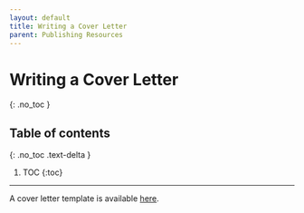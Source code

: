```yaml
---
layout: default
title: Writing a Cover Letter
parent: Publishing Resources
---
```


# Writing a Cover Letter
{: .no_toc }

## Table of contents
{: .no_toc .text-delta }

1. TOC
{:toc}

---

A cover letter template is available [here](https://authorservices.taylorandfrancis.com/writing-a-cover-letter/).
